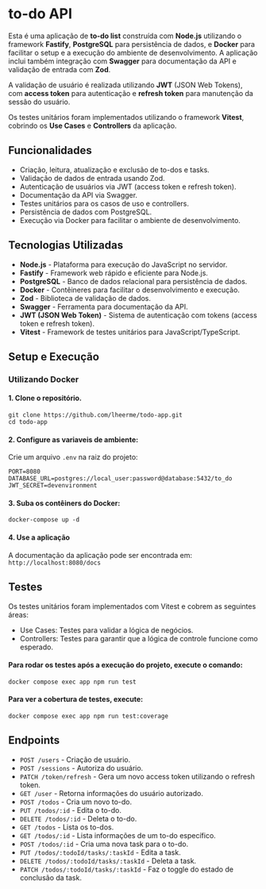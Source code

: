 # to-do API

Esta é uma aplicação de **to-do list** construída com **Node.js** utilizando o framework **Fastify**, **PostgreSQL** para persistência de dados, e **Docker** para facilitar o setup e a execução do ambiente de desenvolvimento. A aplicação inclui também integração com **Swagger** para documentação da API e validação de entrada com **Zod**.

A validação de usuário é realizada utilizando **JWT** (JSON Web Tokens), com **access token** para autenticação e **refresh token** para manutenção da sessão do usuário.

Os testes unitários foram implementados utilizando o framework **Vitest**, cobrindo os **Use Cases** e **Controllers** da aplicação.

## Funcionalidades

- Criação, leitura, atualização e exclusão de to-dos e tasks.
- Validação de dados de entrada usando Zod.
- Autenticação de usuários via JWT (access token e refresh token).
- Documentação da API via Swagger.
- Testes unitários para os casos de uso e controllers.
- Persistência de dados com PostgreSQL.
- Execução via Docker para facilitar o ambiente de desenvolvimento.

## Tecnologias Utilizadas

- **Node.js** - Plataforma para execução do JavaScript no servidor.
- **Fastify** - Framework web rápido e eficiente para Node.js.
- **PostgreSQL** - Banco de dados relacional para persistência de dados.
- **Docker** - Contêineres para facilitar o desenvolvimento e execução.
- **Zod** - Biblioteca de validação de dados.
- **Swagger** - Ferramenta para documentação da API.
- **JWT (JSON Web Token)** - Sistema de autenticação com tokens (access token e refresh token).
- **Vitest** - Framework de testes unitários para JavaScript/TypeScript.

## Setup e Execução

### Utilizando Docker

#### 1. Clone o repositório.

```
git clone https://github.com/lheerme/todo-app.git
cd todo-app
```

#### 2. Configure as variaveis de ambiente:

Crie um arquivo `.env` na raiz do projeto:

```env
PORT=8080
DATABASE_URL=postgres://local_user:password@database:5432/to_do
JWT_SECRET=devenvironment
```

#### 3. Suba os contêiners do Docker:

```
docker-compose up -d
```

#### 4. Use a aplicação

A documentação da aplicação pode ser encontrada em: `http://localhost:8080/docs`

## Testes

Os testes unitários foram implementados com Vitest e cobrem as seguintes áreas:

- Use Cases: Testes para validar a lógica de negócios.
- Controllers: Testes para garantir que a lógica de controle funcione como esperado.

#### Para rodar os testes após a execução do projeto, execute o comando:

```
docker compose exec app npm run test
```

#### Para ver a cobertura de testes, execute:

```
docker compose exec app npm run test:coverage
```

## Endpoints

- `POST /users` - Criação de usuário.
- `POST /sessions` - Autoriza do usuário.
- `PATCH /token/refresh` - Gera um novo access token utilizando o refresh token.
- `GET /user` - Retorna informações do usuário autorizado.
- `POST /todos` - Cria um novo to-do.
- `PUT /todos/:id` - Edita o to-do.
- `DELETE /todos/:id` - Deleta o to-do.
- `GET /todos` - Lista os to-dos.
- `GET /todos/:id` - Lista informações de um to-do específico.
- `POST /todos/:id` - Cria uma nova task para o to-do.
- `PUT /todos/:todoId/tasks/:taskId` - Edita a task.
- `DELETE /todos/:todoId/tasks/:taskId` - Deleta a task.
- `PATCH /todos/:todoId/tasks/:taskId` - Faz o toggle do estado de conclusão da task.
